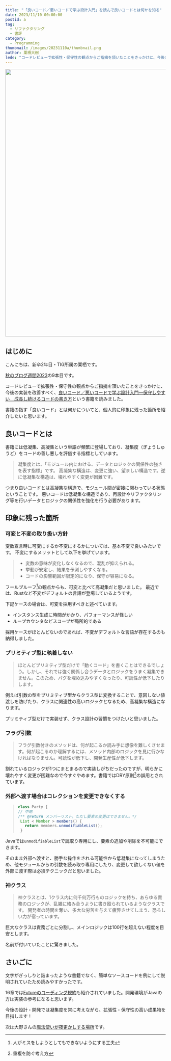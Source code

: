 ```yaml
---
title: "「良いコード／悪いコードで学ぶ設計入門」を読んで良いコードとは何かを知る"
date: 2023/11/10 00:00:00
postid: a
tag:
  - リファクタリング
  - 書評
category:
  - Programming
thumbnail: /images/20231110a/thumbnail.png
author: 栗栖大樹
lede: "コードレビューで拡張性・保守性の観点からご指摘を頂いたことをきっかけに、今後の実装を改善すべく、良いコード／悪いコードで学ぶ設計入門―保守しやすい　成長し続けるコードの書き方という書籍を読みました。"
---
```

<img src="/images/20231110a/image.png" alt="" width="600" height="840" loading="lazy">

## はじめに
こんにちは、新卒2年目・TIG所属の栗栖です。

[秋のブログ週間2023](/articles/20231030a/)の9本目です。

コードレビューで拡張性・保守性の観点からご指摘を頂いたことをきっかけに、今後の実装を改善すべく、[良いコード／悪いコードで学ぶ設計入門―保守しやすい　成長し続けるコードの書き方](https://www.amazon.co.jp/dp/B09Y1MWK9N/)という書籍を読みました。

書籍の指す「良いコード」とは何かについてと、個人的に印象に残った箇所を紹介したいと思います。

## 良いコードとは

書籍には低凝集、高凝集という単語が頻繁に登場しており、凝集度（ぎょうしゅうど）をコードの善し悪しを評価する指標としています。

>凝集度とは、「モジュール内における、データとロジックの関係性の強さを表す指標」です。
>高凝集な構造は、変更に強い、望ましい構造です。逆に低凝集な構造は、壊れやすく変更が困難です。

つまり良いコードとは高凝集な構造で、モジュール間が密接に関わっている状態ということです。
悪いコードは低凝集な構造であり、再設計やリファクタリング等を行いデータとロジックの関係性を強化を行う必要があります。

## 印象に残った箇所

### 可変と不変の取り扱い方針

変数宣言時に可変にするか不変にするかについては、基本不変で良いみたいです。
不変にするメリットとして以下を挙げています。

>- 変数の意味が変化しなくなるので、混乱が抑えられる。
>- 挙動が安定し、結果を予測しやすくなる。
>- コードの影響範囲が限定的になり、保守が容易になる。

フールプルーフ[^1]の観点からも、可変と比べて高凝集だと思いました。
最近では、Rustなど不変がデフォルトの言語が登場しているようです。

下記ケースの場合は、可変を採用すべきと述べています。
- インスタンス生成に時間がかかり、パフォーマンスが怪しい
- ループカウンタなどスコープが局所的である

採用ケースがほとんどないのであれば、不変がデフォルトな言語が存在するのも納得しました。

### プリミティブ型に執着しない

>ほとんどプリミティブ型だけで「動くコード」を書くことはできるでしょう。しかし、それでは強く関係し合うデータとロジックをうまく凝集できません。このため、バグを埋め込みやすくなったり、可読性が低下したりします。

例えば引数の型をプリミティブ型からクラス型に変換することで、意図しない値渡しを防げたり、クラスに関連性の高いロジックとなるため、高凝集な構造になります。

プリミティブ型だけで実装せず、クラス設計の習慣をつけたいと思いました。

### フラグ引数

>フラグ引数付きのメソッドは、何が起こるか読み手に想像を難しくさせます。何が起こるのか理解するには、メソッド内部のロジックを見に行かなければなりません。可読性が低下し、開発生産性が低下します。

割れているロジックが1つにまとまるので実装しがちだったのですが、明らかに壊れやすく変更が困難なので今すぐやめます。書籍ではDRY原則[^2]の誤用とされています。

### 外部へ渡す場合はコレクションを変更できなくする

>```java
>class Party { 
>// 中略 
>/** @return メンバーリスト。ただし要素の変更はできません。*/ 
>  List < Member > members() { 
>    return members.unmodifiableList(); 
>  }
>```

Javaでは`unmodifiableList`で読取り専用にし、要素の追加や削除を不可能にできます。

そのまま外部へ渡すと、勝手な操作をされる可能性から低凝集になってしまうため、他モジュールからの引数を読み取り専用にしたり、変更して欲しくない値を外部に渡す際は必須テクニックだと思いました。


### 神クラス

>神クラスとは、1クラス内に何千何万行ものロジックを持ち、あらゆる責務のロジックが、乱雑に絡み合うように書き殴られているようなクラスです。
開発者の時間を奪い、多大な労苦を与えて疲弊させてしまう、恐ろしい力が宿っています。

巨大なクラスは責務ごとに分割し、メインロジックは100行を超えない程度を目安とします。

名前が付いていたことに驚きました。

## さいごに

文字がぎっしりと詰まったような書籍でなく、簡単なソースコードを例にして説明されていたため読みやすかったです。

16章では[Futureのコーディング規約](https://future-architect.github.io/coding-standards/documents/forJava/)も紹介されていました。開発環境がJavaの方は実装の参考になると思います。

今後の設計・開発では凝集度を常に考えながら、拡張性・保守性の高い成果物を目指します！

[^1]: 人がミスをしようとしてもできないようにする工夫
[^2]: 重複を防ぐ考え方

次は大野さんの[魔法使いが夜更かしする場所](/articles/20231113a/)です。
